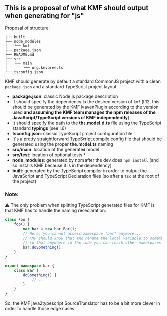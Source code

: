 ## This is a proposal of what KMF should output when generating for "js"

Proposal of structure:
```
├── built
├── node_modules
│   └── kmf
├── package.json
├── README.md
├── src
│   └── main
│       └── org.kevoree.ts
└── tsconfig.json
```

KMF should generate by default a standard CommonJS project with a clean `package.json` and a standard TypeScript project layout.
- **package.json**: classic Node.js package description
 - It should specify the dependency to the desired version of `kmf` (l.12, this should be generated by the KMF MavenPlugin according to the version used **and assuming the KMF team manages the npm releases of the JavaScript/TypeScript versions of KMF independently**)
 - It should specify the path to the **the.model.d.ts** file using the TypeScript standard **typings** (see l.6)
- **tsconfig.json**: classic TypeScript project configuration file
 - It's a pretty straightforward TypeScript compile config file that should be generated using the proper **the.model.ts** naming
- **src/main**: location of the generated model
- **src/test**: location of optional tests ?
- **node_modules**: generated by npm after the dev does `npm install` (and so installs KMF because it is in the dependency)
- **built**: generated by the TypeScript compiler in order to output the JavaScript and TypeScript Declaration files (so after a `tsc` at the root of the project)


### Note:
:warning: The only problem when splitting TypeScript generated files for KMF is that KMF has to handle the naming redeclaration:

```ts
class Foo {
	foo() {
		var bar = new bar.Bar();
		// Here, you cannot access namespace "bar" anymore...
		// KMF should know that and rename the local variable to something else
		// so that anywhere in the code you can reach other namespaces
		bar.doSomething();
	}
}

export namespace bar {
	class Bar {
		doSomething() {
			// ...
		}
	}
}
```
So, the KMF java2typescript SourceTranslator has to be a bit more clever in order to handle those edge cases
